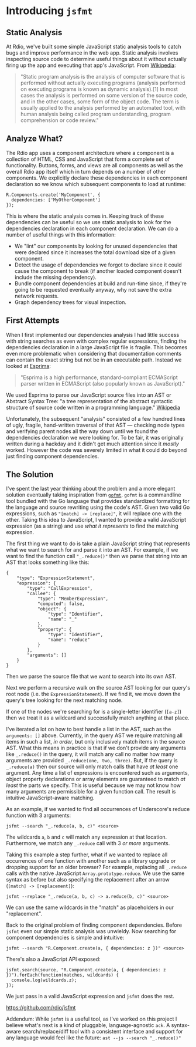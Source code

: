 Introducing `jsfmt`
===

Static Analysis
---

At Rdio, we've built some simple JavaScript static analysis tools to catch bugs and improve performance in the web app. Static analysis involves inspecting source code to determine useful things about it without actually firing up the app and executing that app's JavaScript. From [Wikipedia](http://en.wikipedia.org/wiki/Abstract_syntax_tree):

> "Static program analysis is the analysis of computer software that is performed without actually executing programs (analysis performed on executing programs is known as dynamic analysis).[1] In most cases the analysis is performed on some version of the source code, and in the other cases, some form of the object code. The term is usually applied to the analysis performed by an automated tool, with human analysis being called program understanding, program comprehension or code review."

Analyze What?
---

The Rdio app uses a component architecture where a component is a collection of HTML, CSS and JavaScript that form a complete set of functionality. Buttons, forms, and views are all components as well as the overall Rdio app itself which in turn depends on a number of other components. We explicitly declare these dependencies in each component declaration so we know which subsequent components to load at runtime:

```
R.Components.create('MyComponent', {
  dependencies: ['MyOtherComponent']
});
```

This is where the static analysis comes in. Keeping track of these dependencies can be useful so we use static analysis to look for the dependencies declaration in each component declaration. We can do a number of useful things with this information:

- We "lint" our components by looking for unused dependencies that were declared since it increases the total download size of a given component.
- Detect the usage of dependencies we forgot to declare since it could cause the component to break (if another loaded component doesn't include the missing dependency).
- Bundle component dependencies at build and run-time since, if they're going to be requested eventually anyway, why not save the extra network requests.
- Graph dependency trees for visual inspection.

First Attempts
---

When I first implemented our dependencies analysis I had little success with string searches as even with complex regular expressions, finding the dependencies declaration in a large JavaScript file is fragile. This becomes even more problematic when considering that documentation comments can contain the exact string but not be in an executable path. Instead we looked at [Esprima](http://esprima.org/):

> "Esprima is a high performance, standard-compliant ECMAScript parser written in ECMAScript (also popularly known as JavaScript)."

We used Esprima to parse our JavaScript source files into an AST or Abstract Syntax Tree: "a tree representation of the abstract syntactic structure of source code written in a programming language." [Wikipedia](http://en.wikipedia.org/wiki/Abstract_syntax_tree)

Unfortunately, the subsequent "analysis" consisted of a few hundred lines of ugly, fragile, hand-written traversal of that AST — checking node types and verifying parent nodes all the way down until we found the dependencies declaration we were looking for. To be fair, it was originally written during a hackday and it didn't get much attention since it _mostly_ worked. However the code was severely limited in what it could do beyond just finding component dependencies.

The Solution
---

I've spent the last year thinking about the problem and a more elegant solution eventually taking inspiration from [`gofmt`](http://golang.org/cmd/gofmt/). `gofmt` is a commandline tool bundled with the Go language that provides standardized formatting for the language and source rewriting using the code's AST. Given two valid Go expressions, such as `"[match] -> [replace]"`, it will replace one with the other. Taking this idea to JavaScript, I wanted to provide a valid JavaScript expression (as a string) and use _what it represents_ to find the matching expression.

The first thing we want to do is take a plain JavaScript string that represents what we want to search for and parse it into an AST. For example, if we want to find the function call  `"_.reduce()"` then we parse that string into an AST that looks something like this:

```
{
    "type": "ExpressionStatement",
    "expression": {
        "type": "CallExpression",
        "callee": {
            "type": "MemberExpression",
            "computed": false,
            "object": {
                "type": "Identifier",
                "name": "_"
            },
            "property": {
                "type": "Identifier",
                "name": "reduce"
            }
        },
        "arguments": []
    }
}
```

Then we parse the source file that we want to search into its own AST.

Next we perform a recursive walk on the source AST looking for our query's root node (i.e. the `ExpressionStatement`). If we find it, we move down the query's tree looking for the next matching node.

If one of the nodes we're searching for is a single-letter identifier (`[a-z]`) then we treat it as a wildcard and successfully match anything at that place.

I've iterated a lot on how to best handle a list in the AST, such as the `arguments: []` above. Currently, in the query AST we require matching all items in such a list, _in order_, but only inclusively match items in the source AST. What this means in practice is that if we don't provide any arguments like `_.reduce()` in the query, it will match any call no matter how many arguments are provided `_.reduce(one, two, three)`. But, if the query is `_.reduce(a)` then our source will only match calls that have _at least_ one argument. Any time a list of expressions is encountered such as arguments, object property declarations or array elements are guaranteed to match _at least_ the parts we specify. This is useful because we may not know how many arguments are permissible for a given function call. The result is intuitive JavaScript-aware matching.

As an example, if we wanted to find all occurrences of Underscore's reduce function with 3 arguments:

  `jsfmt --search "_.reduce(a, b, c)" <source>`

The wildcards `a`, `b` and `c` will match any expression at that location. Furthermore, we match any `_.reduce` call with 3 _or more_ arguments.

Taking this example a step further, what if we wanted to replace all occurrences of one function with another such as a library upgrade or dropping support for an older browser? For example, replacing all `_.reduce` calls with the native JavaScript `Array.prototype.reduce`. We use the same syntax as before but also specifying the replacement after an arrow (`[match] -> [replacement]`):

  `jsfmt --replace "_.reduce(a, b, c) -> a.reduce(b, c)" <source>`

We can use the same wildcards in the "match" as placeholders in our "replacement".

Back to the original problem of finding component dependencies. Before `jsfmt` even our simple static analysis was unwieldy. Now searching for component dependencies is simple and intuitive:

`jsfmt --search "R.Component.create(a, { dependencies: z })" <source>`

There's also a JavaScript API exposed:

```
jsfmt.search(source, "R.Component.create(a, { dependencies: z })").forEach(function(matches, wildcards) {
  console.log(wildcards.z);
});
```

We just pass in a valid JavaScript expression and `jsfmt` does the rest.

https://github.com/rdio/jsfmt

Addendum: While `jsfmt` is a useful tool, as I've worked on this project I believe what's next is a kind of pluggable, language-agnostic `ack`. A syntax-aware search/replace/diff tool with a consistent interface and support for any language would feel like the future: `ast --js --search "_.reduce()"`